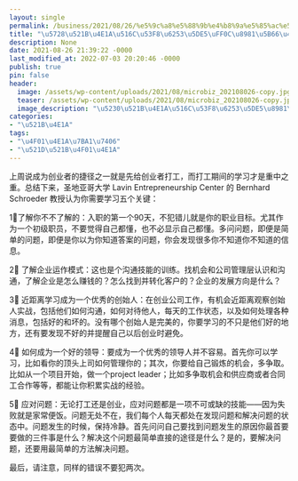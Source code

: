 ```yaml
---
layout: single
permalink: /business/2021/08/26/%e5%9c%a8%e5%88%9b%e4%b8%9a%e5%85%ac%e5%8f%b8%e6%89%93%e5%b7%a5%ef%bc%8c%e8%a6%81%e5%ad%a6%e4%bb%80%e4%b9%88%ef%bc%9f/
title: "\u5728\u521B\u4E1A\u516C\u53F8\u6253\u5DE5\uFF0C\u8981\u5B66\u4EC0\u4E48\uFF1F"
description: None
date: 2021-08-26 21:39:22 -0000
last_modified_at: 2022-07-03 20:20:46 -0000
publish: true
pin: false
header:
  image: /assets/wp-content/uploads/2021/08/microbiz_202108026-copy.jpg
  teaser: /assets/wp-content/uploads/2021/08/microbiz_202108026-copy.jpg
  image_description: "\u5230\u521B\u4E1A\u516C\u53F8\u6253\u5DE5\u8981\u5B66\u4E94\u4E2A\u5173\u952E"
categories:
- "\u521B\u4E1A"
tags:
- "\u4F01\u4E1A\u7BA1\u7406"
- "\u521D\u521B\u4F01\u4E1A"
---
```

上周说成为创业者的捷径之一就是先给创业者打工，而打工期间的学习才是重中之重。总结下来，圣地亚哥大学 Lavin Entrepreneurship Center 的 Bernhard Schroeder 教授认为你需要学习五个关键：

1⃣️了解你不不了解的：入职的第一个90天，不犯错儿就是你的职业目标。尤其作为一个初级职员，不要觉得自己都懂，也不必显示自己都懂。多问问题，即便是简单的问题，即便是你以为你知道答案的问题，你会发现很多你不知道你不知道的信息。

2⃣️ 了解企业运作模式：这也是个沟通技能的训练。找机会和公司管理层认识和沟通，了解企业是怎么赚钱的？怎么找到并转化客户的？企业的发展方向是什么？

3⃣️ 近距离学习成为一个优秀的创始人：在创业公司工作，有机会近距离观察创始人实战，包括他们如何沟通，如何对待他人，每天的工作状态，以及如何处理各种消息，包括好的和坏的。没有哪个创始人是完美的，你要学习的不只是他们好的地方，还有要发现不好的并提醒自己以后创业时避免。

4⃣️ 如何成为一个好的领导：要成为一个优秀的领导人并不容易。首先你可以学习，比如看你的顶头上司如何管理你的；其次，你要给自己锻炼的机会，多争取。比如从一个项目开始，做一个project leader；比如多争取机会和供应商或者合同工合作等等，都能让你积累实战的经验。

5⃣️ 应对问题：无论打工还是创业，应对问题都是一项不可或缺的技能——因为失败就是家常便饭。问题无处不在，我们每个人每天都处在发现问题和解决问题的状态中。问题发生的时候，保持冷静。首先问问自己要找到问题发生的原因你最首要要做的三件事是什么？解决这个问题最简单直接的途径是什么？是的，要解决问题，还要用最简单的方法解决问题。

最后，请注意，同样的错误不要犯两次。
